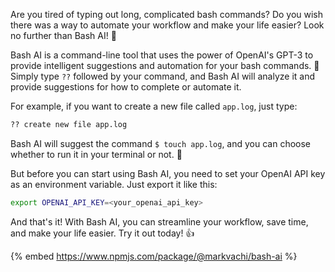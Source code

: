 Are you tired of typing out long, complicated bash commands? Do you wish there was a way to automate your workflow and make your life easier? Look no further than Bash AI! 🚀

Bash AI is a command-line tool that uses the power of OpenAI's GPT-3 to provide intelligent suggestions and automation for your bash commands. 🤖 Simply type `??` followed by your command, and Bash AI will analyze it and provide suggestions for how to complete or automate it.

For example, if you want to create a new file called `app.log`, just type:
```bash
?? create new file app.log
```
Bash AI will suggest the command `$ touch app.log`, and you can choose whether to run it in your terminal or not. 🤔

But before you can start using Bash AI, you need to set your OpenAI API key as an environment variable. Just export it like this:
```bash
export OPENAI_API_KEY=<your_openai_api_key>
```

And that's it! With Bash AI, you can streamline your workflow, save time, and make your life easier. Try it out today! 👍

{% embed https://www.npmjs.com/package/@markvachi/bash-ai %}